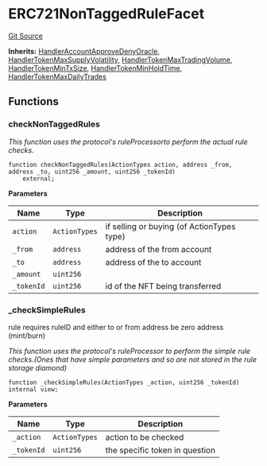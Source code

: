 # ERC721NonTaggedRuleFacet
[Git Source](https://github.com/thrackle-io/tron/blob/af28404fa455abf3b77fe8e040ff86d48b926353/src/client/token/handler/diamond/ERC721NonTaggedRuleFacet.sol)

**Inherits:**
[HandlerAccountApproveDenyOracle](/src/client/token/handler/ruleContracts/HandlerAccountApproveDenyOracle.sol/contract.HandlerAccountApproveDenyOracle.md), [HandlerTokenMaxSupplyVolatility](/src/client/token/handler/ruleContracts/HandlerTokenMaxSupplyVolatility.sol/contract.HandlerTokenMaxSupplyVolatility.md), [HandlerTokenMaxTradingVolume](/src/client/token/handler/ruleContracts/HandlerTokenMaxTradingVolume.sol/contract.HandlerTokenMaxTradingVolume.md), [HandlerTokenMinTxSize](/src/client/token/handler/ruleContracts/HandlerTokenMinTxSize.sol/contract.HandlerTokenMinTxSize.md), [HandlerTokenMinHoldTime](/src/client/token/handler/ruleContracts/HandlerTokenMinHoldTime.sol/contract.HandlerTokenMinHoldTime.md), [HandlerTokenMaxDailyTrades](/src/client/token/handler/ruleContracts/HandlerTokenMaxDailyTrades.sol/contract.HandlerTokenMaxDailyTrades.md)


## Functions
### checkNonTaggedRules

*This function uses the protocol's ruleProcessorto perform the actual  rule checks.*


```solidity
function checkNonTaggedRules(ActionTypes action, address _from, address _to, uint256 _amount, uint256 _tokenId)
    external;
```
**Parameters**

|Name|Type|Description|
|----|----|-----------|
|`action`|`ActionTypes`|if selling or buying (of ActionTypes type)|
|`_from`|`address`|address of the from account|
|`_to`|`address`|address of the to account|
|`_amount`|`uint256`||
|`_tokenId`|`uint256`|id of the NFT being transferred|


### _checkSimpleRules

rule requires ruleID and either to or from address be zero address (mint/burn)

*This function uses the protocol's ruleProcessor to perform the simple rule checks.(Ones that have simple parameters and so are not stored in the rule storage diamond)*


```solidity
function _checkSimpleRules(ActionTypes _action, uint256 _tokenId) internal view;
```
**Parameters**

|Name|Type|Description|
|----|----|-----------|
|`_action`|`ActionTypes`|action to be checked|
|`_tokenId`|`uint256`|the specific token in question|


